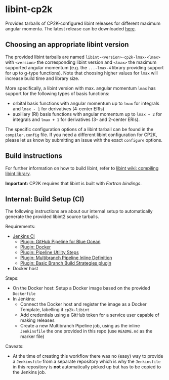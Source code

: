 # libint-cp2k

Provides tarballs of CP2K-configured libint releases for different maximum angular momenta. The latest release can be downloaded [here](https://github.com/cp2k/libint-cp2k/releases/latest).

## Choosing an appropriate libint version

The provided libint tarballs are named `libint-<version>-cp2k-lmax-<lmax>`
with `<version>` the corresponding libint version and `<lmax>` the maximum supported angular momentum (e.g. the `...-lmax-4` library providing support for up to g-type functions). Note that choosing higher values for `lmax` will increase build time and library size.

More specifically, a libint version with max. angular momentum `lmax` has support for the following types of basis functions:
* orbital basis functions with angular momentum up to `lmax` for integrals and `lmax - 1` for derivatives (4-center ERIs)
* auxiliary (RI) basis functions with angular momentum up to `lmax + 2` for integrals and `lmax + 1` for derivatives (3- and 2-center ERIs).

The specific configuration options of a libint tarball can be found in the `compiler.config` file. If you need a different libint configuration for CP2K, please let us know by submitting an issue with the exact `configure` options.

## Build instructions

For further information on how to build libint, refer to [libint wiki: compiling libint library](https://github.com/evaleev/libint/wiki#compiling-libint-library).

**Important:** CP2K requires that libint is built with *Fortran bindings*.

## Internal: Build Setup (CI)

The following instructions are about our internal setup to automatically generate the provided libint2 source tarballs.

Requirements:

* [Jenkins CI](https://jenkins.io/)
  * [Plugin: GitHub Pipeline for Blue Ocean](https://plugins.jenkins.io/blueocean-github-pipeline)
  * [Plugin: Docker](https://plugins.jenkins.io/docker-plugin)
  * [Plugin: Pipeline Utility Steps](https://plugins.jenkins.io/pipeline-utility-steps)
  * [Plugin: Multibranch Pipeline Inline Definition](https://plugins.jenkins.io/inline-pipeline)
  * [Plugin: Basic Branch Build Strategies plugin](https://plugins.jenkins.io/basic-branch-build-strategies)
* Docker host

Steps:

* On the Docker host: Setup a Docker image based on the provided `Dockerfile`
* In Jenkins:
  * Connect the Docker host and register the image as a Docker Template, labelling it `cp2k-libint`
  * Add credentials using a GitHub token for a service user capable of making releases
  * Create a new Multibranch Pipeline job, using as the inline `Jenkinsfile` the one provided in this repo (use `README.md` as the marker file)

Caveats:

* At the time of creating this workflow there was no (easy) way to provide a `Jenkinsfile` from a separate repository which is why the `Jenkinsfile` in this repository is **not** automatically picked up but has to be copied to the Jenkins job.
